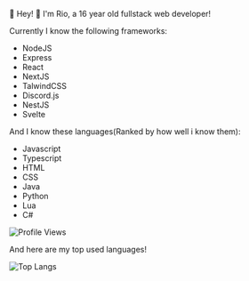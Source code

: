 👋 Hey!
📜 I'm Rio, a 16 year old fullstack web developer!

Currently I know the following frameworks:
- NodeJS
- Express
- React
- NextJS
- TalwindCSS
- Discord.js
- NestJS
- Svelte

And I know these languages(Ranked by how well i know them):
- Javascript
- Typescript
- HTML
- CSS
- Java
- Python
- Lua
- C#
  
![Profile Views](https://komarev.com/ghpvc/?username=riothedev)

And here are my top used languages!

![Top Langs](https://github-readme-stats.vercel.app/api/top-langs/?username=RioTheDev)
